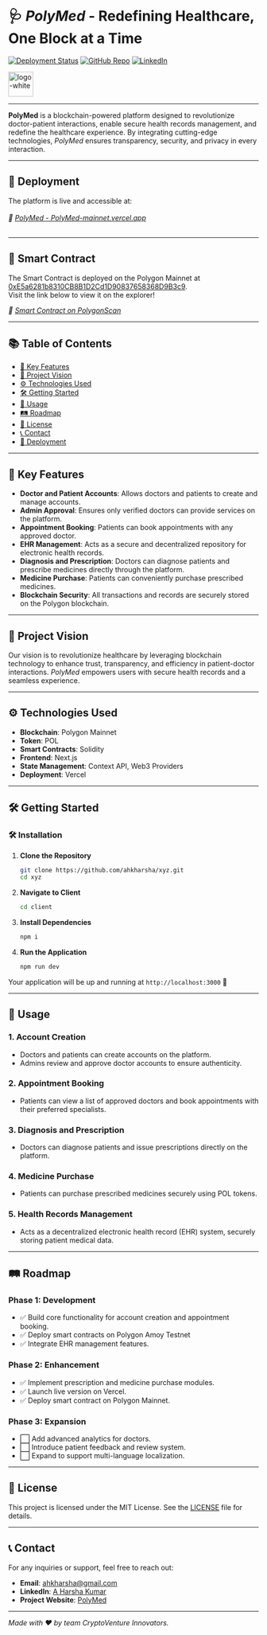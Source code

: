 # 🩺 *PolyMed* - Redefining Healthcare, One Block at a Time

[![Deployment Status](https://img.shields.io/badge/Deployment-Live-brightgreen)](https://PolyMed-mainnet.vercel.app/)
[![GitHub Repo](https://img.shields.io/badge/GitHub-Repository-blue)](https://github.com/ahkharsha/PolyMed)
[![LinkedIn](https://img.shields.io/badge/Connect-LinkedIn-blue)](https://www.linkedin.com/in/harsha-kumar-a-271a76203/)

<img src="https://github.com/user-attachments/assets/5e20a3bc-192b-49aa-86ef-72bac17195b4" alt="logo-white" width="50"/>

---

**PolyMed** is a blockchain-powered platform designed to revolutionize doctor-patient interactions, enable secure health records management, and redefine the healthcare experience. By integrating cutting-edge technologies, *PolyMed* ensures transparency, security, and privacy in every interaction.

---

## 🚀 **Deployment**

The platform is live and accessible at:  
<br>*🔗 [PolyMed - PolyMed-mainnet.vercel.app](https://PolyMed-mainnet.vercel.app/)*<br><br>

---

## 📜 **Smart Contract**

The Smart Contract is deployed on the Polygon Mainnet at [0xE5a6281b8310CB8B1D2Cd1D90837658368D9B3c9](https://polygonscan.com/address/0xE5a6281b8310CB8B1D2Cd1D90837658368D9B3c9).  
Visit the link below to view it on the explorer!

*🔗 [Smart Contract on PolygonScan](https://polygonscan.com/address/0xE5a6281b8310CB8B1D2Cd1D90837658368D9B3c9)*

---

## 📚 **Table of Contents**

- [🌟 Key Features](#-key-features)
- [🎯 Project Vision](#-project-vision)
- [⚙ Technologies Used](#-technologies-used)
- [🛠 Getting Started](#-getting-started)
- [📖 Usage](#-usage)
- [🛤 Roadmap](#-roadmap)
- [📜 License](#-license)
- [📞 Contact](#-contact)
- [🚀 Deployment](#-deployment)

---

## 🌟 **Key Features**

- **Doctor and Patient Accounts**: Allows doctors and patients to create and manage accounts.
- **Admin Approval**: Ensures only verified doctors can provide services on the platform.
- **Appointment Booking**: Patients can book appointments with any approved doctor.
- **EHR Management**: Acts as a secure and decentralized repository for electronic health records.
- **Diagnosis and Prescription**: Doctors can diagnose patients and prescribe medicines directly through the platform.
- **Medicine Purchase**: Patients can conveniently purchase prescribed medicines.
- **Blockchain Security**: All transactions and records are securely stored on the Polygon blockchain.

---

## 🎯 **Project Vision**

Our vision is to revolutionize healthcare by leveraging blockchain technology to enhance trust, transparency, and efficiency in patient-doctor interactions. *PolyMed* empowers users with secure health records and a seamless experience.

---

## ⚙ **Technologies Used**

- **Blockchain**: Polygon Mainnet
- **Token**: POL
- **Smart Contracts**: Solidity
- **Frontend**: Next.js
- **State Management**: Context API, Web3 Providers
- **Deployment**: Vercel

---

## 🛠 **Getting Started**

### 🛠️ **Installation**

1. **Clone the Repository**
    ```bash
    git clone https://github.com/ahkharsha/xyz.git
    cd xyz
    ```

2. **Navigate to Client**
    ```bash
    cd client
    ```

3. **Install Dependencies**
    ```bash
    npm i
    ```

4. **Run the Application**
    ```bash
    npm run dev
    ```

Your application will be up and running at `http://localhost:3000` 🚀

---

## 📖 **Usage**

### **1. Account Creation**

- Doctors and patients can create accounts on the platform.
- Admins review and approve doctor accounts to ensure authenticity.

### **2. Appointment Booking**

- Patients can view a list of approved doctors and book appointments with their preferred specialists.

### **3. Diagnosis and Prescription**

- Doctors can diagnose patients and issue prescriptions directly on the platform.

### **4. Medicine Purchase**

- Patients can purchase prescribed medicines securely using POL tokens.

### **5. Health Records Management**

- Acts as a decentralized electronic health record (EHR) system, securely storing patient medical data.

---

## 🛤 **Roadmap**

### **Phase 1: Development**

- ✅ Build core functionality for account creation and appointment booking.
- ✅ Deploy smart contracts on Polygon Amoy Testnet
- ✅ Integrate EHR management features.

### **Phase 2: Enhancement**

- ✅ Implement prescription and medicine purchase modules.
- ✅ Launch live version on Vercel.
- ✅ Deploy smart contract on Polygon Mainnet.

### **Phase 3: Expansion**

- ⬜ Add advanced analytics for doctors.
- ⬜ Introduce patient feedback and review system.
- ⬜ Expand to support multi-language localization.

---

## 📜 **License**

This project is licensed under the MIT License. See the [LICENSE](https://github.com/yourusername/PolyMed/blob/main/LICENSE) file for details.

---

## 📞 **Contact**

For any inquiries or support, feel free to reach out:

- **Email**: [ahkharsha@gmail.com](mailto:ahkharsha@gmail.com)
- **LinkedIn**: [A Harsha Kumar](https://www.linkedin.com/in/harsha-kumar-a-271a76203/)
- **Project Website**: [PolyMed](https://PolyMed-mainnet.vercel.app/)

---

*Made with ❤ by team CryptoVenture Innovators.*